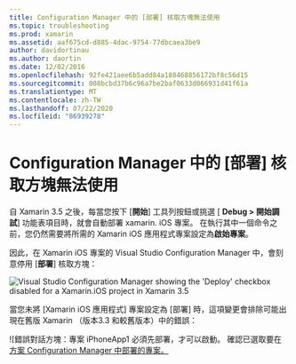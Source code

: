 ```yaml
---
title: Configuration Manager 中的 [部署] 核取方塊無法使用
ms.topic: troubleshooting
ms.prod: xamarin
ms.assetid: aaf675cd-d885-4dac-9754-77dbcaea3be9
author: davidortinau
ms.author: daortin
ms.date: 12/02/2016
ms.openlocfilehash: 92fe421aee6b5add84a188468856172bf8c56d15
ms.sourcegitcommit: 008bcbd37b6c96a7be2baf0633d066931d41f61a
ms.translationtype: MT
ms.contentlocale: zh-TW
ms.lasthandoff: 07/22/2020
ms.locfileid: "86939278"
---
```

# <a name="deploy-checkboxes-disabled-in-configuration-manager"></a>Configuration Manager 中的 [部署] 核取方塊無法使用

自 Xamarin 3.5 之後，每當您按下 [**開始**] 工具列按鈕或挑選 [ **Debug > 開始調試**] 功能表項目時，就會自動部署 xamarin. iOS 專案。 在執行其中一個命令之前，您仍然需要將所需的 Xamarin iOS 應用程式專案設定為**啟始專案**。

因此，在 Xamarin iOS 專案的 Visual Studio Configuration Manager 中，會刻意停用 [**部署**] 核取方塊：

![](deploy-checkboxes-images/configuration.png "Visual Studio Configuration Manager showing the 'Deploy' checkbox disabled for a Xamarin.iOS project in Xamarin 3.5")

當您未將 [Xamarin iOS 應用程式] 專案設定為 [部署] 時，這項變更會排除可能出現在舊版 Xamarin （版本3.3 和較舊版本）中的錯誤：

![錯誤對話方塊：專案 iPhoneApp1 必須先部署，才可以啟動。 確認已選取要在 [方案 Configuration Manager 中部署的專案。](deploy-checkboxes-images/error.png)
